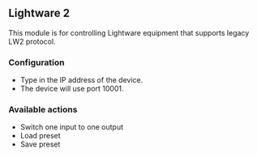 ## Lightware 2
This module is for controlling Lightware equipment that supports legacy LW2 protocol.

### Configuration
* Type in the IP address of the device.
* The device will use port 10001.

### Available actions
* Switch one input to one output
* Load preset
* Save preset